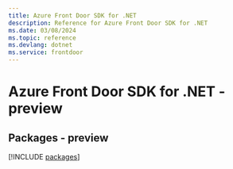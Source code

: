 ```yaml
---
title: Azure Front Door SDK for .NET
description: Reference for Azure Front Door SDK for .NET
ms.date: 03/08/2024
ms.topic: reference
ms.devlang: dotnet
ms.service: frontdoor
---
```

# Azure Front Door SDK for .NET - preview
## Packages - preview
[!INCLUDE [packages](front-door-index.md)]